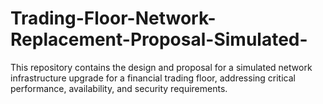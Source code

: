 # Trading-Floor-Network-Replacement-Proposal-Simulated-
This repository contains the design and proposal for a simulated network infrastructure upgrade for a financial trading floor, addressing critical performance, availability, and security requirements.
